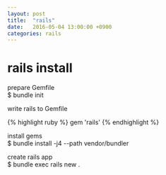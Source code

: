 ```yaml
---
layout: post
title:  "rails"
date:   2016-05-04 13:00:00 +0900
categories: rails
---
```


# rails install

prepare Gemfile  
$ bundle init  

write rails to Gemfile

{% highlight ruby %}
gem 'rails'
{% endhighlight %}

install gems  
$ bundle install -j4 --path vendor/bundler  

create rails app  
$ bundle exec rails new .  


